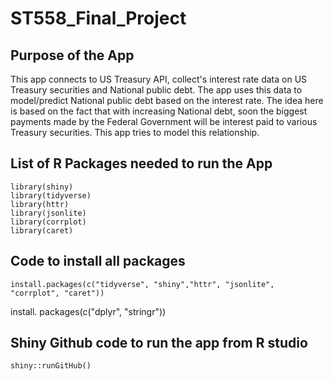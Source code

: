 # ST558_Final_Project

## Purpose of the App
This app connects to US Treasury API, collect's interest rate data on US Treasury securities and National public debt. The app uses this data to model/predict National public debt based on the interest rate. The idea here is based on the fact that with increasing National debt, soon the biggest payments made by the Federal Government will be interest paid to various Treasury securities. This app tries to model this relationship.  

## List of R Packages needed to run the App
```{r}
library(shiny)
library(tidyverse)
library(httr)
library(jsonlite)
library(corrplot)
library(caret)
```

## Code to install all packages
```{r}
install.packages(c("tidyverse", "shiny","httr", "jsonlite", "corrplot", "caret"))

```

 install. packages(c("dplyr", "stringr"))

## Shiny Github code to run the app from R studio
```{r}
shiny::runGitHub()
```

